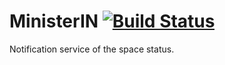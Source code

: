 # MinisterIN [![Build Status](https://travis-ci.org/techministry/MinisterIN.svg?branch=master)](https://travis-ci.org/techministry/MinisterIN)

Notification service of the space status.
